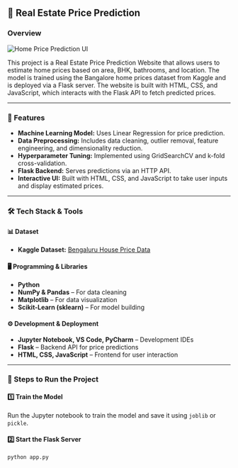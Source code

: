 ## 🏡 Real Estate Price Prediction

### Overview
![Home Price Prediction UI](./images/home_price_prediction.png)

This project is a Real Estate Price Prediction Website that allows users to estimate home prices based on area, BHK, bathrooms, and location. The model is trained using the Bangalore home prices dataset from Kaggle and is deployed via a Flask server. The website is built with HTML, CSS, and JavaScript, which interacts with the Flask API to fetch predicted prices.

---

### 📌 Features
- **Machine Learning Model:** Uses Linear Regression for price prediction.
- **Data Preprocessing:** Includes data cleaning, outlier removal, feature engineering, and dimensionality reduction.
- **Hyperparameter Tuning:** Implemented using GridSearchCV and k-fold cross-validation.
- **Flask Backend:** Serves predictions via an HTTP API.
- **Interactive UI:** Built with HTML, CSS, and JavaScript to take user inputs and display estimated prices.

---

### 🛠️ Tech Stack & Tools

#### 📊 Dataset  
- **Kaggle Dataset:** [Bengaluru House Price Data](https://www.kaggle.com/datasets/amitabhajoy/bengaluru-house-price-data)

#### 🖥️ Programming & Libraries  
- **Python**
- **NumPy & Pandas** – For data cleaning
- **Matplotlib** – For data visualization
- **Scikit-Learn (sklearn)** – For model building  

#### ⚙️ Development & Deployment  
- **Jupyter Notebook, VS Code, PyCharm** – Development IDEs  
- **Flask** – Backend API for price predictions  
- **HTML, CSS, JavaScript** – Frontend for user interaction  

---

### 🚀 Steps to Run the Project  

#### 1️⃣ Train the Model  
Run the Jupyter notebook to train the model and save it using `joblib` or `pickle`.

#### 2️⃣ Start the Flask Server  
```bash
python app.py
